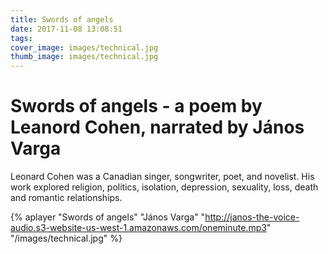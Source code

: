 ```yaml
---
title: Swords of angels
date: 2017-11-08 13:08:51
tags:
cover_image: images/technical.jpg
thumb_image: images/technical.jpg
---
```

# Swords of angels - a poem by Leanord Cohen, narrated by János Varga

Leonard Cohen was a Canadian singer, songwriter, poet, and novelist. His work explored religion, politics, isolation, depression, sexuality, loss, death and romantic relationships.

{% aplayer "Swords of angels" "János Varga" "http://janos-the-voice-audio.s3-website-us-west-1.amazonaws.com/oneminute.mp3" "/images/technical.jpg"  %}
